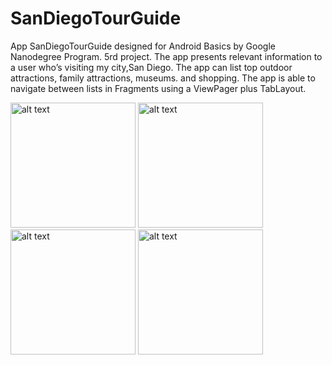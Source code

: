 # SanDiegoTourGuide
App SanDiegoTourGuide designed for Android Basics by Google Nanodegree Program. 5rd project. 
The app presents relevant information to a user who’s visiting my city,San Diego. 
The app can list top outdoor attractions, family attractions, museums. and shopping. 
The app is able to navigate between lists in Fragments using a ViewPager plus TabLayout.

<img src="https://user-images.githubusercontent.com/36941009/46175982-a96ee200-c262-11e8-877f-255a776587b0.png" alt="alt text" width="200"> <img src="https://user-images.githubusercontent.com/36941009/46175996-b25fb380-c262-11e8-998d-3c18bb4058da.png" alt="alt text" width="200"> 
<img src="https://user-images.githubusercontent.com/36941009/46176003-bab7ee80-c262-11e8-9475-68553dca00a4.png" alt="alt text" width="200"> <img src="https://user-images.githubusercontent.com/36941009/46176016-c4415680-c262-11e8-85b5-f7d0ad2ddc49.png" alt="alt text" width="200"> 
